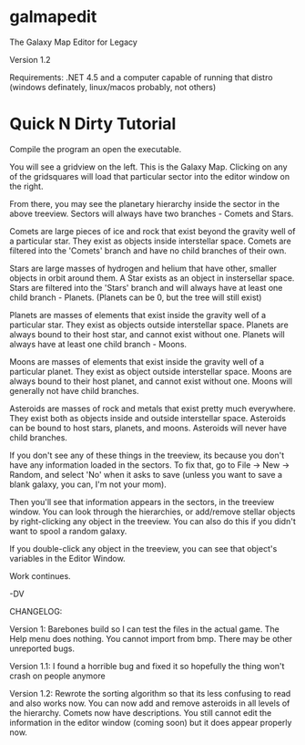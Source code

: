 # galmapedit

The Galaxy Map Editor for Legacy 

Version 1.2

Requirements: .NET 4.5 and a computer capable of running that distro (windows definately, linux/macos probably, not others)

# Quick N Dirty Tutorial

Compile the program an open the executable. 

You will see a gridview on the left. This is the Galaxy Map. Clicking on any of the gridsquares will load that particular sector
into the editor window on the right.

From there, you may see the planetary hierarchy inside the sector in the above treeview. Sectors will always have two branches - Comets and Stars. 

Comets are large pieces of ice and rock that exist beyond the gravity well of a particular star. They exist as objects inside interstellar space. Comets are filtered into the 'Comets' branch and have no child branches of their own.

Stars are large masses of hydrogen and helium that have other, smaller objects in orbit around them. A Star exists as an object in instersellar space. Stars are filtered into the 'Stars' branch and will always have at least one child branch - Planets. (Planets can be 0, but the tree will still exist)

Planets are masses of elements that exist inside the gravity well of a particular star. They exist as objects outside interstellar space. Planets are always bound to their host star, and cannot exist without one. Planets will always have at least one child branch - Moons.

Moons are masses of elements that exist inside the gravity well of a particular planet. They exist as object outside interstellar space. Moons are always bound to their host planet, and cannot exist without one. Moons will generally not have child branches.

Asteroids are masses of rock and metals that exist pretty much everywhere. They exist both as objects inside and outside interstellar space. Asteroids can be bound to host stars, planets, and moons. Asteroids will never have child branches. 

If you don't see any of these things in the treeview, its because you don't have any information loaded in the sectors. To fix that, go to File -> New -> Random, and select 'No' when it asks to save (unless you want to save a blank galaxy, you can, I'm not your mom).

Then you'll see that information appears in the sectors, in the treeview window. You can look through the hierarchies, or add/remove stellar objects by right-clicking any object in the treeview. You can also do this if you didn't want to spool a random galaxy.

If you double-click any object in the treeview, you can see that object's variables in the Editor Window. 

Work continues.


-DV


CHANGELOG:

Version 1: 
Barebones build so I can test the files in the actual game. The Help menu does nothing. You cannot import from bmp.
There may be other unreported bugs. 

Version 1.1: 
I found a horrible bug and fixed it so hopefully the thing won't crash on people anymore

Version 1.2: 
Rewrote the sorting algorithm so that its less confusing to read and also works now. 
You can now add and remove asteroids in all levels of the hierarchy. 
Comets now have descriptions. 
You still cannot edit the information in the editor window (coming soon) but it does appear properly now.  
             
